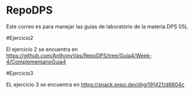 # RepoDPS
Este correo es para manejar las guias de laboratorio de la materia DPS 05L

#Ejercicio2

El ejercicio 2 se encuentra en https://github.com/AnthonyVas/RepoDPS/tree/Guia4/Week-4/ComplementarioGuia4

#Ejercicio3

EL ejercicio 3 se encuentra en https://snack.expo.dev/@gi191421/d6804c


